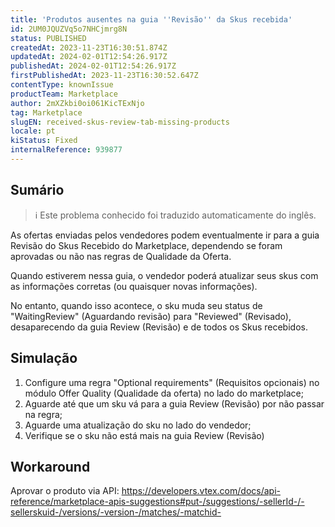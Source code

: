 ```yaml
---
title: 'Produtos ausentes na guia ''Revisão'' da Skus recebida'
id: 2UM0JQUZVq5o7NHCjmrg8N
status: PUBLISHED
createdAt: 2023-11-23T16:30:51.874Z
updatedAt: 2024-02-01T12:54:26.917Z
publishedAt: 2024-02-01T12:54:26.917Z
firstPublishedAt: 2023-11-23T16:30:52.647Z
contentType: knownIssue
productTeam: Marketplace
author: 2mXZkbi0oi061KicTExNjo
tag: Marketplace
slugEN: received-skus-review-tab-missing-products
locale: pt
kiStatus: Fixed
internalReference: 939877
---
```


## Sumário

>ℹ️ Este problema conhecido foi traduzido automaticamente do inglês.


As ofertas enviadas pelos vendedores podem eventualmente ir para a guia Revisão do Skus Recebido do Marketplace, dependendo se foram aprovadas ou não nas regras de Qualidade da Oferta.

Quando estiverem nessa guia, o vendedor poderá atualizar seus skus com as informações corretas (ou quaisquer novas informações).

No entanto, quando isso acontece, o sku muda seu status de "WaitingReview" (Aguardando revisão) para "Reviewed" (Revisado), desaparecendo da guia Review (Revisão) e de todos os Skus recebidos.

## Simulação



1. Configure uma regra "Optional requirements" (Requisitos opcionais) no módulo Offer Quality (Qualidade da oferta) no lado do marketplace;
2. Aguarde até que um sku vá para a guia Review (Revisão) por não passar na regra;
3. Aguarde uma atualização do sku no lado do vendedor;
4. Verifique se o sku não está mais na guia Review (Revisão)



## Workaround


Aprovar o produto via API: https://developers.vtex.com/docs/api-reference/marketplace-apis-suggestions#put-/suggestions/-sellerId-/-sellerskuid-/versions/-version-/matches/-matchid-





